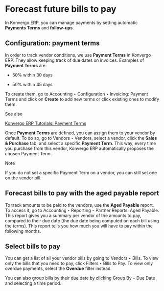 # Forecast future bills to pay

In Konvergo ERP, you can manage payments by setting automatic **Payments Terms** and
**follow-ups**.

## Configuration: payment terms

In order to track vendor conditions, we use **Payment Terms** in Konvergo ERP. They
allow keeping track of due dates on invoices. Examples of **Payment Terms**
are:

  * 50% within 30 days

  * 50% within 45 days

To create them, go to Accounting ‣ Configuration ‣ Invoicing: Payment Terms
and click on **Create** to add new terms or click existing ones to modify
them.

<div class="alert alert-secondary">
<p class="alert-title">
See also</p><p><a href="https://www.odoo.com/slides/slide/payment-terms-1679?fullscreen=1">Konvergo ERP Tutorials: Payment Terms</a></p>
</div>

Once **Payment Terms** are defined, you can assign them to your vendor by
default. To do so, go to Vendors ‣ Vendors, select a vendor, click the **Sales
& Purchase** tab, and select a specific **Payment Term**. This way, every time
you purchase from this vendor, Konvergo ERP automatically proposes the chosen Payment
Term.

<div class="alert alert-primary">
<p class="alert-title">
Note</p><p>If you do not set a specific Payment Term on a vendor, you can still set one on the vendor bill.</p>
</div>

## Forecast bills to pay with the aged payable report

To track amounts to be paid to the vendors, use the **Aged Payable** report.
To access it, go to Accounting ‣ Reporting ‣ Partner Reports: Aged Payable.
This report gives you a summary per vendor of the amounts to pay, compared to
their due date (the due date being computed on each bill using the terms).
This report tells you how much you will have to pay within the following
months.

## Select bills to pay

You can get a list of all your vendor bills by going to Vendors ‣ Bills. To
view only the bills that you need to pay, click Filters ‣ Bills to Pay. To
view only overdue payments, select the **Overdue** filter instead.

You can also group bills by their due date by clicking Group By ‣ Due Date and
selecting a time period.

